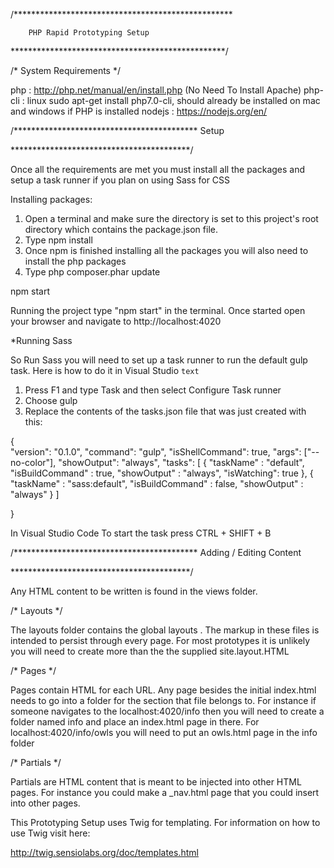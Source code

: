 

/**************************************************

        PHP Rapid Prototyping Setup

*************************************************/

/* System Requirements */

php : http://php.net/manual/en/install.php (No Need To Install Apache)
php-cli : linux sudo apt-get install php7.0-cli,  should already be installed on mac and windows if PHP is installed
nodejs : https://nodejs.org/en/


/******************************************
                 Setup 

*****************************************/

Once all the requirements are met you must install all the packages and setup a task runner if you plan on using Sass for CSS

Installing packages:

1) Open a terminal and make sure the directory is set to this project's root directory which contains the package.json file.
2) Type npm install  
3) Once npm is finished installing all the packages you will also need to install the php packages
4) Type php composer.phar update


npm start

Running the project type "npm start" in the terminal.  Once started open your browser and navigate to http://localhost:4020


*Running Sass

So Run Sass you will need to set up a task runner to run the default gulp task.  Here is how to do it in Visual Studio `text`


1)  Press F1 and type Task  and then select Configure Task runner
2)  Choose gulp
3)  Replace the contents of the  tasks.json file that was just created with this:

{    
    "version": "0.1.0",
    "command": "gulp",
    "isShellCommand": true,
    "args": ["--no-color"],
    "showOutput": "always",
"tasks": [
    {
    "taskName" : "default",
    "isBuildCommand" : true, 
    "showOutput" : "always",
    "isWatching": true
    },
    {
    "taskName" : "sass:default",
    "isBuildCommand" : false, 
    "showOutput" : "always"
    }
]

}


In Visual Studio Code
To start the task press CTRL + SHIFT + B



/******************************************
        Adding / Editing Content 
                                  
*****************************************/

Any HTML content to be written is found in the views folder.  

/* Layouts */

The layouts folder contains the global layouts . The markup in these files is intended to persist through every page.  For most prototypes it is unlikely you will need to create 
more than the the supplied site.layout.HTML

/* Pages */

Pages contain HTML for each URL.  Any page besides the initial index.html needs to go into a folder for the section that file belongs to.  For instance if someone navigates to the 
localhost:4020/info   then you will need to create a folder named info and place an index.html page in there.  For localhost:4020/info/owls  you will need to put an owls.html page in the info folder


/*  Partials */

Partials are HTML content that is meant to be injected into other HTML pages.  For instance you could make a _nav.html page that you could insert into other pages. 


This Prototyping Setup uses Twig for templating.  For information on how to use Twig visit here:

http://twig.sensiolabs.org/doc/templates.html